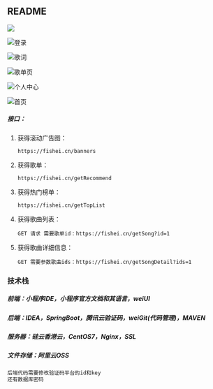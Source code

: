 ## README

![](.\pic\播放页.jpg)

![登录](.\pic\登录.jpg)

![歌词](.\pic\歌词.jpg)

![歌单页](.\pic\歌单页.jpg)

![个人中心](.\pic\个人中心.jpg)

![首页](.\pic\首页.jpg)





##### 接口：

1. 获得滚动广告图：

   ```
   https://fishei.cn/banners
   ```

   

2. 获得歌单：

   ```
   https://fishei.cn/getRecommend
   ```

   

3. 获得热门榜单：

   ```
   https://fishei.cn/getTopList
   ```

   

4. 获得歌曲列表：

   ```
   GET 请求 需要歌单id：https://fishei.cn/getSong?id=1
   ```

   

5. 获得歌曲详细信息：

   ```
   GET 需要参数歌曲ids：https://fishei.cn/getSongDetail?ids=1
   ```

   



### 技术栈

##### 前端：小程序IDE，小程序官方文档和其语言，weiUI

##### 后端：IDEA，SpringBoot，腾讯云验证码，weiGit(代码管理)，MAVEN

##### 服务器：硅云香港云，CentOS7，Nginx，SSL

##### 文件存储：阿里云OSS

```java
后端代码需要修改验证码平台的id和key
还有数据库密码
```



